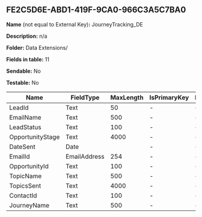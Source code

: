 ## FE2C5D6E-ABD1-419F-9CA0-966C3A5C7BA0

**Name** (not equal to External Key)**:** JourneyTracking_DE

**Description:** n/a

**Folder:** Data Extensions/

**Fields in table:** 11

**Sendable:** No

**Testable:** No

| Name | FieldType | MaxLength | IsPrimaryKey | IsNullable | DefaultValue |
| --- | --- | --- | --- | --- | --- |
| LeadId | Text | 50 | - | + |  |
| EmailName | Text | 500 | - | + |  |
| LeadStatus | Text | 100 | - | + |  |
| OpportunityStage | Text | 4000 | - | + |  |
| DateSent | Date |  | - | + |  |
| EmailId | EmailAddress | 254 | - | + |  |
| OpportunityId | Text | 100 | - | + |  |
| TopicName | Text | 500 | - | + |  |
| TopicsSent | Text | 4000 | - | + |  |
| ContactId | Text | 100 | - | + |  |
| JourneyName | Text | 500 | - | + |  |
